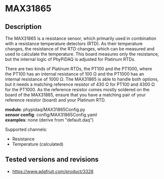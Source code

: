 # MAX31865

## Description

The MAX31865 is a resistance sensor, which primarily used in combination with a resistance
temperature detectors (RTD). As their temperature changes, the resistance of the RTD changes,
which can be measured and used to calculate the temperature. This board measures only the
resistance, but the internal logic of PhyPiDAQ is adjusted for Platinum RTDs.

There are two kinds of Platinum RTDs, the PT100 and the PT1000, where the PT100 has an
internal resistance of 100 Ω and the PT1000 has an internal resistance of 1000 Ω. 
The MAX31865 is able to handle both options, but it needs a matching reference resistor 
of 430 Ω for PT100 and 4300 Ω for the PT1000. As the reference resistor comes mostly
soldered on the board of the MAX31865, ensure that you have a matching pair of your 
reference resistor (board) and your Platinum RTD.

**module**: phypidaq/MAX31865Config.py  
**sensor config**: config/MAX31865Config.yaml  
**examples**:  none (derive from "default.daq")

Supported channels:

- Resistance
- Temperature (calculated)

## Tested versions and revisions

- https://www.adafruit.com/product/3328
